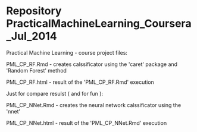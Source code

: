Repository PracticalMachineLearning_Coursera_Jul_2014
==========================================

Practical Machine Learning - course project files:


PML_CP_RF.Rmd   - creates calssificator using the 'caret' package and 'Random Forest' method

PML_CP_RF.html  - result of the 'PML_CP_RF.Rmd' execution


Just for compare resulst ( and for fun ):

PML_CP_NNet.Rmd  - creates the neural network calssificator using the 'nnet'

PML_CP_NNet.html - result of the 'PML_CP_NNet.Rmd' execution
